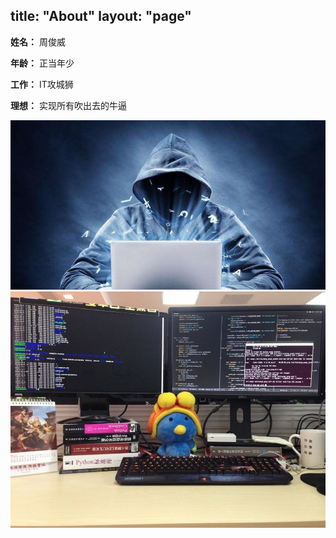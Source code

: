 title: "About"
layout: "page"
---

**姓名：** 周俊威

**年龄：** 正当年少

**工作：** IT攻城狮

**理想：** 实现所有吹出去的牛逼

<img src="index/coding.jpeg" alt="理想型" style="zoom:200%;" />

<img src="index/live.jpeg" alt="日常办公" style="zoom:200%;" />
